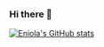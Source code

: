 ### Hi there 👋

[![Eniola's GitHub stats](https://github-readme-stats.vercel.app/api?username=e-Itohan&show=prs_merged,prs_merged_percentage&show_icons=true&theme=midnight-purple)](https://github.com/anuraghazra/github-readme-stats)
